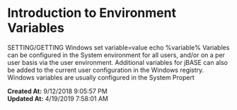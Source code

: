 # Introduction to Environment Variables

SETTING/GETTING Windows set variable=value echo %variable% Variables can be configured in the System environment for all users, and/or on a per user basis via the user environment. Additional variables for jBASE can also be added to the current user configuration in the Windows registry. Windows variables are usually configured in the System Propert  

**Created At:** 9/12/2018 9:05:57 PM  
**Updated At:** 4/19/2019 7:58:01 AM  

